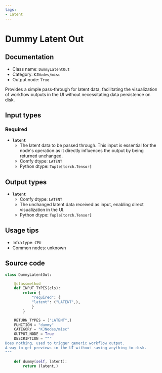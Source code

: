 ```yaml
---
tags:
- Latent
---
```


# Dummy Latent Out
## Documentation
- Class name: `DummyLatentOut`
- Category: `KJNodes/misc`
- Output node: `True`

Provides a simple pass-through for latent data, facilitating the visualization of workflow outputs in the UI without necessitating data persistence on disk.
## Input types
### Required
- **`latent`**
    - The latent data to be passed through. This input is essential for the node's operation as it directly influences the output by being returned unchanged.
    - Comfy dtype: `LATENT`
    - Python dtype: `Tuple[torch.Tensor]`
## Output types
- **`latent`**
    - Comfy dtype: `LATENT`
    - The unchanged latent data received as input, enabling direct visualization in the UI.
    - Python dtype: `Tuple[torch.Tensor]`
## Usage tips
- Infra type: `CPU`
- Common nodes: unknown


## Source code
```python
class DummyLatentOut:

    @classmethod
    def INPUT_TYPES(cls):
        return {
            "required": {
            "latent": ("LATENT",),
            }
        }

    RETURN_TYPES = ("LATENT",)
    FUNCTION = "dummy"
    CATEGORY = "KJNodes/misc"
    OUTPUT_NODE = True
    DESCRIPTION = """
Does nothing, used to trigger generic workflow output.    
A way to get previews in the UI without saving anything to disk.
"""

    def dummy(self, latent):
        return (latent,)

```
